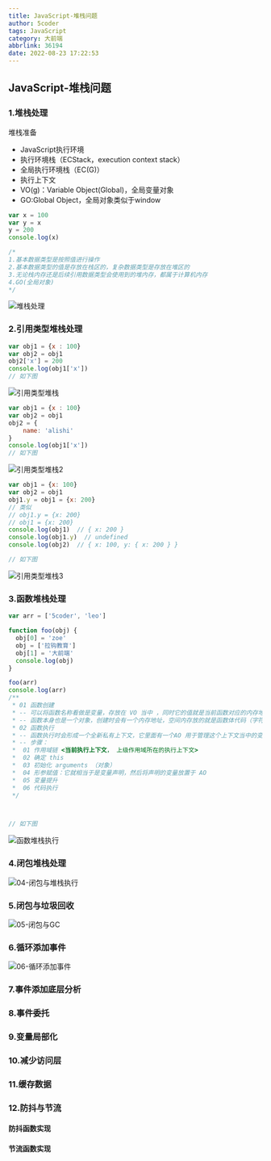```yaml
---
title: JavaScript-堆栈问题
author: 5coder
tags: JavaScript
category: 大前端
abbrlink: 36194
date: 2022-08-23 17:22:53
---
```


## JavaScript-堆栈问题

### 1.堆栈处理

堆栈准备

- JavaScript执行环境
- 执行环境栈（ECStack，execution context stack）
- 全局执行环境栈（EC(G)）
- 执行上下文
- VO(g)：Variable Object(Global)，全局变量对象
- GO:Global Object，全局对象类似于window

```js
var x = 100
var y = x
y = 200
console.log(x)

/*
1.基本数据类型是按照值进行操作
2.基本数据类型的值是存放在栈区的，复杂数据类型是存放在堆区的
3.无论栈内存还是后续引用数据类型会使用到的堆内存，都属于计算机内存
4.GO(全局对象)
*/
```

![堆栈处理](http://5coder.cn/img/1661234581_5e00a465c2d6a28f3c8669b5a70056fc.png)

### 2.引用类型堆栈处理

```js
var obj1 = {x : 100}
var obj2 = obj1
obj2['x'] = 200
console.log(obj1['x'])
// 如下图
```

![引用类型堆栈](http://5coder.cn/img/1661235391_ffc9609fac409a687893b24ef4c30549.png)

```js
var obj1 = {x : 100}
var obj2 = obj1
obj2 = {
    name: 'alishi'
}
console.log(obj1['x'])
// 如下图
```

![引用类型堆栈2](http://5coder.cn/img/1661242580_485c5e2b87f35ad431a0a9cbf1ec1932.png)

```js
var obj1 = {x: 100}
var obj2 = obj1
obj1.y = obj1 = {x: 200}
// 类似
// obj1.y = {x: 200}
// obj1 = {x: 200}
console.log(obj1)  // { x: 200 }
console.log(obj1.y)  // undefined
console.log(obj2)  // { x: 100, y: { x: 200 } }

// 如下图
```

![引用类型堆栈3](http://5coder.cn/img/1661243538_5c7becdef671a6df9df32643e6b4d711.png)

### 3.函数堆栈处理

```js
var arr = ['5coder', 'leo']

function foo(obj) {
  obj[0] = 'zoe'
  obj = ['拉钩教育']
  obj[1] = '大前端'
  console.log(obj)
}

foo(arr)
console.log(arr)
/**
 * 01 函数创建
 * -- 可以将函数名称看做是变量，存放在 VO 当中 ，同时它的值就是当前函数对应的内存地址
 * -- 函数本身也是一个对象，创建时会有一个内存地址，空间内存放的就是函数体代码（字符串形式的）
 * 02 函数执行
 * -- 函数执行时会形成一个全新私有上下文，它里面有一个AO 用于管理这个上下文当中的变量
 * -- 步骤：
 *  01 作用域链 <当前执行上下文， 上级作用域所在的执行上下文>
 *  02 确定 this
 *  03 初始化 arguments （对象）
 *  04 形参赋值：它就相当于是变量声明，然后将声明的变量放置于 AO
 *  05 变量提升
 *  06 代码执行
 */



// 如下图
```

![函数堆栈执行](http://5coder.cn/img/1661245987_0d4232baf1231cc6f55c4fcd8b9b01bf.png)

### 4.闭包堆栈处理



![04-闭包与堆栈执行](http://5coder.cn/img/1661246438_d9698b81f9e56f58defa6f26c9f7569e.png)

### 5.闭包与垃圾回收



![05-闭包与GC](http://5coder.cn/img/1661246446_efad8315a80a738cc9a9b099dff2eaf2.png)

### 6.循环添加事件

![06-循环添加事件](http://5coder.cn/img/1661246456_b113bf25d47870695d5a1d730966c7fd.png)



### 7.事件添加底层分析





### 8.事件委托

### 9.变量局部化

### 10.减少访问层

### 11.缓存数据

### 12.防抖与节流

#### **防抖函数实现**

#### **节流函数实现**
